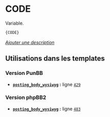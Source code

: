 # CODE


Variable.

```html
{CODE}
```

[*Ajouter une description*](https://fa-tvars.appspot.com/var/CODE)

## Utilisations dans les templates

### Version PunBB
* __[`posting_body_wysiwyg`](../tpl/var/punbb/posting_body_wysiwyg.md#readme) :__ ligne [`429`](../tpl/src/punbb/posting_body_wysiwyg.tpl#L429)

### Version phpBB2
* __[`posting_body_wysiwyg`](../tpl/var/subsilver/posting_body_wysiwyg.md#readme) :__ ligne [`483`](../tpl/src/subsilver/posting_body_wysiwyg.tpl#L483)